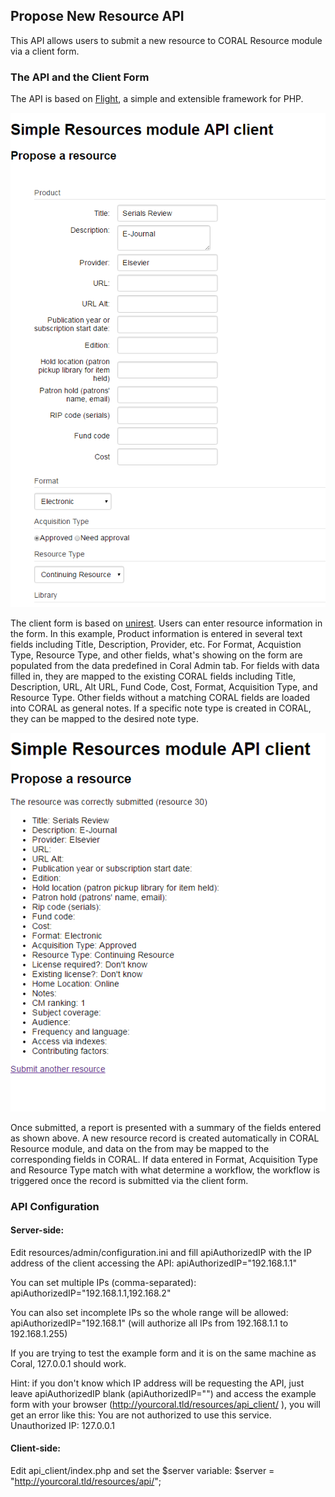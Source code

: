 ## Propose New Resource API

This API allows users to submit a new resource to CORAL Resource module via a client form. 

### The API and the Client Form 
The API is based on [Flight](http://flightphp.com/), a simple and extensible framework for PHP.   

![Screenshot of API Client Form](img/api/apiClientForm.PNG)

The client form is based on [unirest]( http://unirest.io/php.html ). Users can enter resource information in the form. In this example, Product information is entered in several text fields including Title, Description, Provider, etc. For Format, Acquistion Type, Resource Type, and other fields, what's showing on the form are populated from the data predefined in Coral Admin tab. For fields with data filled in, they are mapped to the existing CORAL fields including Title, Description, URL, Alt URL, Fund Code, Cost, Format, Acquisition Type, and Resource Type. Other fields without a matching CORAL fields are loaded into CORAL as general notes. If a specific note type is created in CORAL, they can be mapped to the desired note type.  

![Screenshot of API Client Form Submit Report](img/api/apiClientFormSubmitReport.PNG)

Once submitted, a report is presented with a summary of the fields entered as shown above. A new resource record is created automatically in CORAL Resource module, and data on the from may be mapped to the corresponding fields in CORAL. If data entered in Format, Acquisition Type and Resource Type match with what determine a workflow, the workflow is triggered once the record is submitted via the client form. 

### API Configuration

#### Server-side:

Edit resources/admin/configuration.ini and fill apiAuthorizedIP with the IP address of the client accessing the API:
apiAuthorizedIP="192.168.1.1"

You can set multiple IPs (comma-separated):
apiAuthorizedIP="192.168.1.1,192.168.2"

You can also set incomplete IPs so the whole range will be allowed:
apiAuthorizedIP="192.168.1"
(will authorize all IPs from 192.168.1.1 to 192.168.1.255)

If you are trying to test the example form and it is on the same machine as Coral, 127.0.0.1 should work.

Hint: if you don't know which IP address will be requesting the API, just leave apiAuthorizedIP blank (apiAuthorizedIP="") and access the example form with your browser (http://yourcoral.tld/resources/api_client/ ), you will get an error like this:
You are not authorized to use this service.
Unauthorized IP: 127.0.0.1

#### Client-side:

Edit api_client/index.php and set the $server variable:
$server = "http://yourcoral.tld/resources/api/"; 